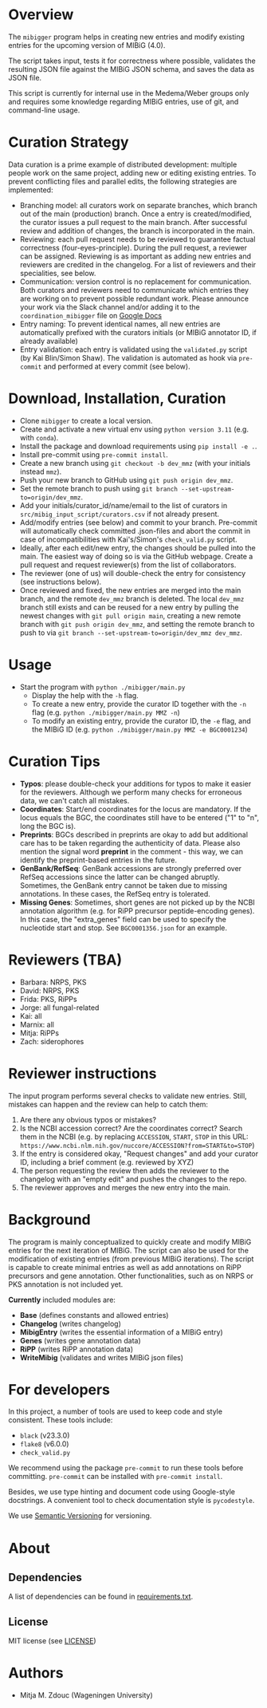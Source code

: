 Overview
========

The `mibigger` program helps in creating new entries and
modify existing entries for the upcoming version of MIBiG (4.0).

The script takes input, tests it for correctness where possible,
validates the resulting JSON file against the MIBiG JSON schema, and
saves the data as JSON file.

This script is currently for internal use in the Medema/Weber groups
only and requires some knowledge regarding MIBiG entries, use of git, and command-line
usage.

Curation Strategy
=================

Data curation is a prime example of distributed development: multiple people work
on the same project, adding new or editing existing entries. To prevent
conflicting files and parallel edits, the following strategies are implemented:
- Branching model: all curators work on separate branches, which branch out of the
  main (production) branch. Once a entry is created/modified, the
  curator issues a pull request to the main branch. After successful review and
  addition of changes, the branch is incorporated in the main.
- Reviewing: each pull request needs to be reviewed to guarantee factual correctness
  (four-eyes-principle). During the pull request, a reviewer can be assigned.
  Reviewing is as important as adding new entries and reviewers are credited in the
  changelog. For a list of reviewers and their specialities, see below.
- Communication: version control is no replacement for communication. Both curators
  and reviewers need to communicate which entries they are working on to prevent
  possible redundant work. Please announce your work via the Slack channel and/or
  adding it to the `coordination_mibigger` file on [Google Docs](https://tinyurl.com/yckbdbe8)
- Entry naming: To prevent identical names, all new entries are automatically
  prefixed with the curators initials (or MIBiG annotator ID, if already available)
- Entry validation: each entry is validated using the `validated.py` script (by Kai
  Blin/Simon Shaw). The validation is automated as hook via `pre-commit` and
  performed at every commit (see below).


Download, Installation, Curation
================================

- Clone `mibigger` to create a local version.
- Create and activate a new virtual env using `python version 3.11` (e.g. with `conda`).
- Install the package and download requirements using `pip install -e .`.
- Install pre-commit using `pre-commit install`.
- Create a new branch using `git checkout -b dev_mmz` (with your initials instead
  `mmz`).
- Push your new branch to GitHub using `git push origin dev_mmz`.
- Set the remote branch to push using `git branch --set-upstream-to=origin/dev_mmz`.
- Add your initials/curator_id/name/email to the list of curators in
  `src/mibig_input_script/curators.csv` if not already present.
- Add/modify entries (see below) and commit to your branch. Pre-commit will
  automatically check committed .json-files and abort the commit in case of
  incompatibilities with Kai's/Simon's `check_valid.py` script.
- Ideally, after each edit/new entry, the changes should be pulled into the main.
  The easiest way of doing so is via the GitHub webpage. Create a pull request and
  request reviewer(s) from the list of collaborators.
- The reviewer (one of us) will double-check the entry for consistency  (see
  instructions below).
- Once reviewed and fixed, the new entries are merged into the main branch, and the
  remote `dev_mmz` branch is deleted. The local `dev_mmz` branch still exists and
  can be reused for a new entry by pulling the newest changes with `git pull origin
  main`, creating a new remote branch with `git push origin dev_mmz`, and setting
  the remote branch to push to via `git branch --set-upstream-to=origin/dev_mmz
  dev_mmz`.

Usage
=====

- Start the program with `python ./mibigger/main.py`
  - Display the help with the `-h` flag.
  - To create a new entry, provide the curator ID together with the  `-n` flag (e.g.
    `python ./mibigger/main.py MMZ -n`)
  - To modify an existing entry, provide the curator ID, the `-e` flag, and the
    MIBiG ID (e.g. `python ./mibigger/main.py MMZ -e BGC0001234`)

Curation Tips
=================

- **Typos**: please double-check your additions for typos to make it  easier for
  the reviewers. Although we perform many checks for erroneous data, we can't catch
  all mistakes.
- **Coordinates**: Start/end coordinates for the locus are mandatory.  If the locus
  equals the BGC, the coordinates still have to be entered  ("1" to "n",  long the
  BGC is).
- **Preprints**: BGCs described in preprints are okay to add but additional  care
  has to be taken regarding the authenticity of data. Please also mention the signal
  word **preprint** in the comment - this way, we can identify the  preprint-based
  entries in the future.
- **GenBank/RefSeq**: GenBank accessions are strongly preferred over RefSeq
  accessions since the latter can be changed abruptly. Sometimes, the GenBank  entry
  cannot be taken due to missing annotations. In these cases, the RefSeq entry is
  tolerated.
- **Missing Genes**: Sometimes, short genes are not picked up by the NCBI annotation
  algorithm (e.g. for RiPP precursor peptide-encoding genes). In this case, the
  "extra_genes" field can be used to specify the nucleotide start and stop. See
  `BGC0001356.json` for an example.

Reviewers (TBA)
=========

- Barbara: NRPS, PKS
- David: NRPS, PKS
- Frida: PKS, RiPPs
- Jorge: all fungal-related
- Kai: all
- Marnix: all
- Mitja: RiPPs
- Zach: siderophores


Reviewer instructions
=====================

The input program performs several checks to validate new entries. Still, mistakes
can happen and the review can help to catch them:

1) Are there any obvious typos or mistakes?
2) Is the NCBI accession correct? Are the coordinates correct? Search them in the
   NCBI (e.g. by replacing `ACCESSION`, `START`, `STOP` in this URL:
   `https://www.ncbi.nlm.nih.gov/nuccore/ACCESSION?from=START&to=STOP`)
3) If the entry is considered okay, "Request changes" and add your curator ID,
   including a brief comment  (e.g. reviewed by XYZ)
4) The person requesting the review then adds the reviewer to the changelog with an
   "empty edit" and pushes the changes to the repo.
5) The reviewer approves and merges the new entry into the main.

Background
==========

The program is mainly conceptualized to quickly create and modify MIBiG
entries for the next iteration of MIBiG. The script can also be used
for the modification of existing entries (from previous MIBiG iterations).
The script is capable to create minimal entries as well as add annotations
on RiPP precursors and gene annotation. Other functionalities, such as
on NRPS or PKS annotation is not included yet.

**Currently** included modules are:
- **Base** (defines constants and allowed entries)
- **Changelog** (writes changelog)
- **MibigEntry** (writes the essential information of a MIBiG entry)
- **Genes** (writes gene annotation data)
- **RiPP** (writes RiPP annotation data)
- **WriteMibig** (validates and writes MIBiG json files)

For developers
==============

In this project, a number of tools are used to keep code and style consistent.
These tools include:
- `black` (v23.3.0)
- `flake8` (v6.0.0)
- `check_valid.py`

We recommend using the package `pre-commit` to run these tools before committing.
`pre-commit` can be installed with `pre-commit install`.

Besides, we use type hinting and document code using Google-style docstrings.
A convenient tool to check documentation style is `pycodestyle`.

We use [Semantic Versioning](http://semver.org/) for versioning.

About
=====

## Dependencies

A list of dependencies can be found in [requirements.txt](requirements.txt).

## License

MIT license (see [LICENSE](LICENSE.md))

Authors
=======

- Mitja M. Zdouc (Wageningen University)
